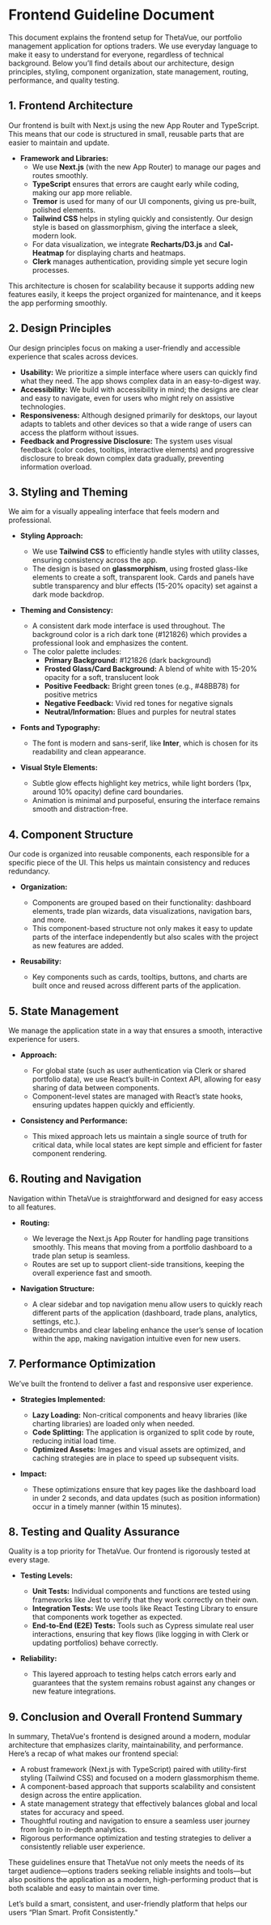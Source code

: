 # Frontend Guideline Document

This document explains the frontend setup for ThetaVue, our portfolio management application for options traders. We use everyday language to make it easy to understand for everyone, regardless of technical background. Below you’ll find details about our architecture, design principles, styling, component organization, state management, routing, performance, and quality testing.

## 1. Frontend Architecture

Our frontend is built with Next.js using the new App Router and TypeScript. This means that our code is structured in small, reusable parts that are easier to maintain and update.

- **Framework and Libraries:**
  - We use **Next.js** (with the new App Router) to manage our pages and routes smoothly.
  - **TypeScript** ensures that errors are caught early while coding, making our app more reliable.
  - **Tremor** is used for many of our UI components, giving us pre-built, polished elements.
  - **Tailwind CSS** helps in styling quickly and consistently. Our design style is based on glassmorphism, giving the interface a sleek, modern look.
  - For data visualization, we integrate **Recharts/D3.js** and **Cal-Heatmap** for displaying charts and heatmaps.
  - **Clerk** manages authentication, providing simple yet secure login processes.

This architecture is chosen for scalability because it supports adding new features easily, it keeps the project organized for maintenance, and it keeps the app performing smoothly.

## 2. Design Principles

Our design principles focus on making a user-friendly and accessible experience that scales across devices.

- **Usability:** We prioritize a simple interface where users can quickly find what they need. The app shows complex data in an easy-to-digest way.
- **Accessibility:** We build with accessibility in mind; the designs are clear and easy to navigate, even for users who might rely on assistive technologies.
- **Responsiveness:** Although designed primarily for desktops, our layout adapts to tablets and other devices so that a wide range of users can access the platform without issues.
- **Feedback and Progressive Disclosure:** The system uses visual feedback (color codes, tooltips, interactive elements) and progressive disclosure to break down complex data gradually, preventing information overload.

## 3. Styling and Theming

We aim for a visually appealing interface that feels modern and professional.

- **Styling Approach:**
  - We use **Tailwind CSS** to efficiently handle styles with utility classes, ensuring consistency across the app.
  - The design is based on **glassmorphism**, using frosted glass-like elements to create a soft, transparent look. Cards and panels have subtle transparency and blur effects (15-20% opacity) set against a dark mode backdrop.

- **Theming and Consistency:**
  - A consistent dark mode interface is used throughout. The background color is a rich dark tone (#121826) which provides a professional look and emphasizes the content.
  - The color palette includes:
    - **Primary Background:** #121826 (dark background)
    - **Frosted Glass/Card Background:** A blend of white with 15-20% opacity for a soft, translucent look
    - **Positive Feedback:** Bright green tones (e.g., #48BB78) for positive metrics
    - **Negative Feedback:** Vivid red tones for negative signals
    - **Neutral/Information:** Blues and purples for neutral states

- **Fonts and Typography:**
  - The font is modern and sans-serif, like **Inter**, which is chosen for its readability and clean appearance.

- **Visual Style Elements:**
  - Subtle glow effects highlight key metrics, while light borders (1px, around 10% opacity) define card boundaries.
  - Animation is minimal and purposeful, ensuring the interface remains smooth and distraction-free.

## 4. Component Structure

Our code is organized into reusable components, each responsible for a specific piece of the UI. This helps us maintain consistency and reduces redundancy.

- **Organization:**
  - Components are grouped based on their functionality: dashboard elements, trade plan wizards, data visualizations, navigation bars, and more.
  - This component-based structure not only makes it easy to update parts of the interface independently but also scales with the project as new features are added.

- **Reusability:**
  - Key components such as cards, tooltips, buttons, and charts are built once and reused across different parts of the application.

## 5. State Management

We manage the application state in a way that ensures a smooth, interactive experience for users.

- **Approach:**
  - For global state (such as user authentication via Clerk or shared portfolio data), we use React’s built-in Context API, allowing for easy sharing of data between components.
  - Component-level states are managed with React’s state hooks, ensuring updates happen quickly and efficiently.

- **Consistency and Performance:**
  - This mixed approach lets us maintain a single source of truth for critical data, while local states are kept simple and efficient for faster component rendering.

## 6. Routing and Navigation

Navigation within ThetaVue is straightforward and designed for easy access to all features.

- **Routing:**
  - We leverage the Next.js App Router for handling page transitions smoothly. This means that moving from a portfolio dashboard to a trade plan setup is seamless.
  - Routes are set up to support client-side transitions, keeping the overall experience fast and smooth.

- **Navigation Structure:**
  - A clear sidebar and top navigation menu allow users to quickly reach different parts of the application (dashboard, trade plans, analytics, settings, etc.).
  - Breadcrumbs and clear labeling enhance the user’s sense of location within the app, making navigation intuitive even for new users.

## 7. Performance Optimization

We’ve built the frontend to deliver a fast and responsive user experience.

- **Strategies Implemented:**
  - **Lazy Loading:** Non-critical components and heavy libraries (like charting libraries) are loaded only when needed.
  - **Code Splitting:** The application is organized to split code by route, reducing initial load time.
  - **Optimized Assets:** Images and visual assets are optimized, and caching strategies are in place to speed up subsequent visits.

- **Impact:**
  - These optimizations ensure that key pages like the dashboard load in under 2 seconds, and data updates (such as position information) occur in a timely manner (within 15 minutes).

## 8. Testing and Quality Assurance

Quality is a top priority for ThetaVue. Our frontend is rigorously tested at every stage.

- **Testing Levels:**
  - **Unit Tests:** Individual components and functions are tested using frameworks like Jest to verify that they work correctly on their own.
  - **Integration Tests:** We use tools like React Testing Library to ensure that components work together as expected.
  - **End-to-End (E2E) Tests:** Tools such as Cypress simulate real user interactions, ensuring that key flows (like logging in with Clerk or updating portfolios) behave correctly.

- **Reliability:**
  - This layered approach to testing helps catch errors early and guarantees that the system remains robust against any changes or new feature integrations.

## 9. Conclusion and Overall Frontend Summary

In summary, ThetaVue's frontend is designed around a modern, modular architecture that emphasizes clarity, maintainability, and performance. Here’s a recap of what makes our frontend special:

- A robust framework (Next.js with TypeScript) paired with utility-first styling (Tailwind CSS) and focused on a modern glassmorphism theme.
- A component-based approach that supports scalability and consistent design across the entire application.
- A state management strategy that effectively balances global and local states for accuracy and speed.
- Thoughtful routing and navigation to ensure a seamless user journey from login to in-depth analytics.
- Rigorous performance optimization and testing strategies to deliver a consistently reliable user experience.

These guidelines ensure that ThetaVue not only meets the needs of its target audience—options traders seeking reliable insights and tools—but also positions the application as a modern, high-performing product that is both scalable and easy to maintain over time.

Let’s build a smart, consistent, and user-friendly platform that helps our users “Plan Smart. Profit Consistently."